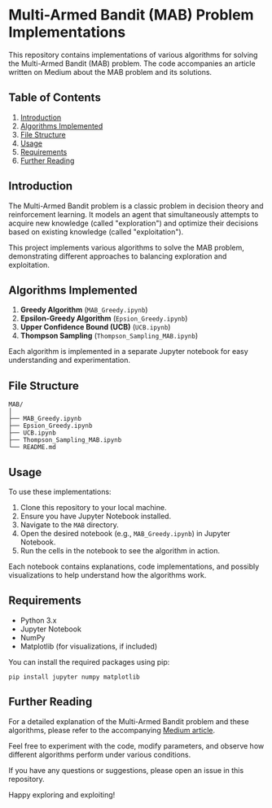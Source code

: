 # Multi-Armed Bandit (MAB) Problem Implementations

This repository contains implementations of various algorithms for solving the Multi-Armed Bandit (MAB) problem. The code accompanies an article written on Medium about the MAB problem and its solutions.

## Table of Contents

1. [Introduction](#introduction)
2. [Algorithms Implemented](#algorithms-implemented)
3. [File Structure](#file-structure)
4. [Usage](#usage)
5. [Requirements](#requirements)
6. [Further Reading](#further-reading)

## Introduction

The Multi-Armed Bandit problem is a classic problem in decision theory and reinforcement learning. It models an agent that simultaneously attempts to acquire new knowledge (called "exploration") and optimize their decisions based on existing knowledge (called "exploitation").

This project implements various algorithms to solve the MAB problem, demonstrating different approaches to balancing exploration and exploitation.

## Algorithms Implemented

1. **Greedy Algorithm** (`MAB_Greedy.ipynb`)
2. **Epsilon-Greedy Algorithm** (`Epsion_Greedy.ipynb`)
3. **Upper Confidence Bound (UCB)** (`UCB.ipynb`)
4. **Thompson Sampling** (`Thompson_Sampling_MAB.ipynb`)

Each algorithm is implemented in a separate Jupyter notebook for easy understanding and experimentation.

## File Structure

```
MAB/
│
├── MAB_Greedy.ipynb
├── Epsion_Greedy.ipynb
├── UCB.ipynb
├── Thompson_Sampling_MAB.ipynb
└── README.md
```

## Usage

To use these implementations:

1. Clone this repository to your local machine.
2. Ensure you have Jupyter Notebook installed.
3. Navigate to the `MAB` directory.
4. Open the desired notebook (e.g., `MAB_Greedy.ipynb`) in Jupyter Notebook.
5. Run the cells in the notebook to see the algorithm in action.

Each notebook contains explanations, code implementations, and possibly visualizations to help understand how the algorithms work.

## Requirements

- Python 3.x
- Jupyter Notebook
- NumPy
- Matplotlib (for visualizations, if included)

You can install the required packages using pip:

```
pip install jupyter numpy matplotlib
```

## Further Reading

For a detailed explanation of the Multi-Armed Bandit problem and these algorithms, please refer to the accompanying [Medium article](https://medium.com/@kapardhikannekanti/everything-you-need-to-know-about-the-multi-armed-bandit-cdd0c85a9835).


Feel free to experiment with the code, modify parameters, and observe how different algorithms perform under various conditions.

If you have any questions or suggestions, please open an issue in this repository.

Happy exploring and exploiting!